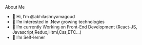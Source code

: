   About Me
- 👋 Hi, I’m @abhilashnyamagoud
- 👀 I’m interested in .New growing technologies 
- 🌱 I’m currently Working on Front-End Development (React-JS, Javascript,Redux,Html,Css,ETC...)
- 💞️ I’m Self-lerner 

<!---
abhilashnyamagoud/abhilashnyamagoud is a ✨ special ✨ repository because its `README.md` (this file) appears on your GitHub profile.
You can click the Preview link to take a look at your changes.
--->
